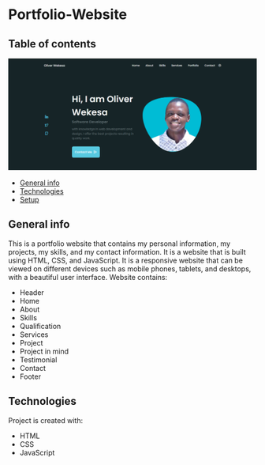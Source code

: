 # Portfolio-Website

## Table of contents

![Potfolio Website](packages/images/screenshot.png)

- [General info](#general-info)
- [Technologies](#technologies)
- [Setup](#setup)

## General info

This is a portfolio website that contains my personal information, my projects, my skills, and my contact information. It is a website that is built using HTML, CSS, and JavaScript. It is a responsive website that can be viewed on different devices such as mobile phones, tablets, and desktops, with a beautiful user interface.
Website contains:

- Header
- Home
- About
- Skills
- Qualification
- Services
- Project
- Project in mind
- Testimonial
- Contact
- Footer

## Technologies

Project is created with:

- HTML
- CSS
- JavaScript
